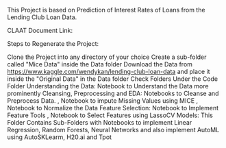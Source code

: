 This Project is based on Prediction of Interest Rates of Loans from the Lending Club Loan Data.

CLAAT Document Link: 

Steps to Regenerate the Project:

Clone the Project into any directory of your choice
Create a sub-folder called "Mice Data" inside the Data folder
Download the Data from https://www.kaggle.com/wendykan/lending-club-loan-data and place it inside the "Original Data" in the Data folder
Check Folders Under the Code Folder
Understanding the Data: Notebook to Understand the Data more prominently
Cleansing, Preprocessing and EDA: Notebooks to Cleanse and Preprocess Data. , Notebook to impute Missing Values using MICE , Notebook to Normalize the Data
Feature Selection: Notebook to Implement Feature Tools , Notebook to Select Features using LassoCV
Models: This Folder Contains Sub-Folders with Notebooks to implement Linear Regression, Random Forests, Neural Networks and also implement AutoML using AutoSKLearm, H20.ai and Tpot

